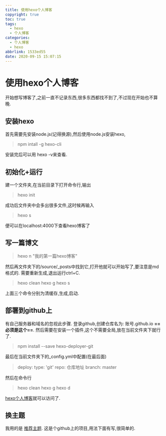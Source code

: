 ```yaml
---
title: 使用hexo个人博客
copyright: true
toc: true
tags:
  - hexo
  - 个人博客
categories:
  - 个人博客
  - hexo
abbrlink: 1533ed55
date: 2020-09-15 15:07:15
---
```


# 使用hexo个人博客
开始想写博客了,之前一直不记录东西,很多东西都找不到了,不过现在开始也不算晚.

## 安装hexo

首先需要先安装node.js(记得换源),然后使用node.js安装hexo,
> npm intall -g hexo-cli

安装完后可以用 hexo -v来查看.
## 初始化+运行
<!--more-->
建一个文件夹,在当前目录下打开命令行,输出
>hexo init

成功后文件夹中会多出很多文件,这时候再输入
>hexo s

便可以在localhost:4000下查看hexo博客了
## 写一篇博文

>hexo n "我的第一篇hexo博客"

然后再文件夹下的/source/_posts中找到它,打开他就可以开始写了,要注意是md格式的.
需要重新生成,退出运行ctrl+C.
>hexo clean
>hexo g
>hexo s 

上面三个命令分别为清缓存,生成,启动.
## 部署到github上
有自己服务器和域名的忽视此步骤.
登录github,创建仓库名为: 账号.github.io  **==必须是这个==**.
然后需要在安装一个插件,这个不需要全局,放在当前文件夹下就行了.
>npm install --save hexo-deployer-git 

最后在当前文件夹下的_config.yml中配置(在最后面)
>deploy:
  type: 'git'
  repo: 仓库地址
  branch: master

  然后在命令行
>hexo clean
 hexo g
 hexo d

 [hexo个人博客](https://haowu8888.github.io/地址/)就可以访问了.


## 换主题
我用的是 [推荐主题](https://github.com/litten/hexo-theme-yilia).
这是个github上的项目,用法下面有写,很简单的.







